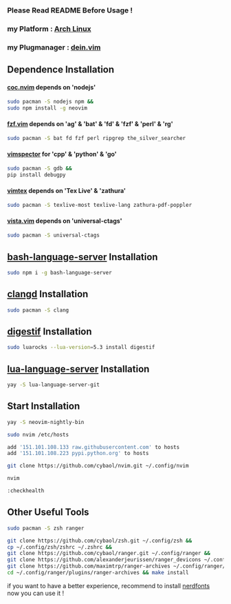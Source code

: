 ### Please Read README Before Usage !

### my Platform : [Arch Linux](https://www.archlinux.org)

### my Plugmanager : [dein.vim](https://github.com/Shougo/dein.vim)

## Dependence Installation

#### [coc.nvim](https://github.com/neoclide/coc.nvim) depends on 'nodejs'

```bash
sudo pacman -S nodejs npm &&
sudo npm install -g neovim
```

#### [fzf.vim](https://github.com/junegunn/fzf.vim) depends on 'ag' & 'bat' & 'fd' & 'fzf' & 'perl' & 'rg'

```bash
sudo pacman -S bat fd fzf perl ripgrep the_silver_searcher
```

#### [vimspector](https://github.com/puremourning/vimspector) for 'cpp' & 'python' & 'go'

```bash
sudo pacman -S gdb &&
pip install debugpy
```

#### [vimtex](https://github.com/lervag/vimtex) depends on 'Tex Live' & 'zathura'

```bash
sudo pacman -S texlive-most texlive-lang zathura-pdf-poppler
```

#### [vista.vim](https://github.com/liuchengxu/vista.vim) depends on 'universal-ctags'

```bash
sudo pacman -S universal-ctags
```

## [bash-language-server](https://github.com/bash-lsp/bash-language-server) Installation

```bash
sudo npm i -g bash-language-server
```

## [clangd](https://clangd.llvm.org/installation.html) Installation

```bash
sudo pacman -S clang
```

## [digestif](https://github.com/astoff/digestif) Installation

```bash
sudo luarocks --lua-version=5.3 install digestif
```

## [lua-language-server](https://github.com/sumneko/lua-language-server) Installation

```bash
yay -S lua-language-server-git
```

## Start Installation

```bash
yay -S neovim-nightly-bin

sudo nvim /etc/hosts

add '151.101.108.133 raw.githubusercontent.com' to hosts
add '151.101.108.223 pypi.python.org' to hosts

git clone https://github.com/cybaol/nvim.git ~/.config/nvim

nvim

:checkhealth
```

## Other Useful Tools

```bash
sudo pacman -S zsh ranger

git clone https://github.com/cybaol/zsh.git ~/.config/zsh &&
cp ~/.config/zsh/zshrc ~/.zshrc &&
git clone https://github.com/cybaol/ranger.git ~/.config/ranger &&
git clone https://github.com/alexanderjeurissen/ranger_devicons ~/.config/ranger/plugins/ranger_devicons &&
git clone https://github.com/maximtrp/ranger-archives ~/.config/ranger/plugins/ranger-archives &&
cd ~/.config/ranger/plugins/ranger-archives && make install
```

if you want to have a better experience, recommend to install [nerdfonts](https://www.nerdfonts.com)<br>
now you can use it !
